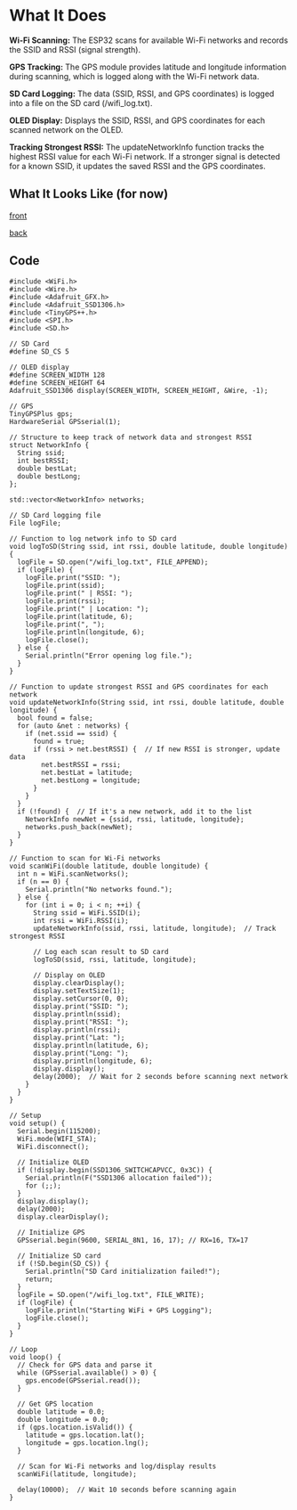# What It Does

**Wi-Fi Scanning:** The ESP32 scans for available Wi-Fi networks and records the SSID and RSSI (signal strength).

**GPS Tracking:** The GPS module provides latitude and longitude information during scanning, which is logged along with the Wi-Fi network data.

**SD Card Logging:** The data (SSID, RSSI, and GPS coordinates) is logged into a file on the SD card (/wifi_log.txt).

**OLED Display:** Displays the SSID, RSSI, and GPS coordinates for each scanned network on the OLED.

**Tracking Strongest RSSI:** The updateNetworkInfo function tracks the highest RSSI value for each Wi-Fi network. If a stronger signal is detected for a known SSID, it updates the saved RSSI and the GPS coordinates.

## What It Looks Like (for now)

[front](https://imgur.com/KktRTuJ)

[back](https://imgur.com/im2gqPw)

## Code

```
#include <WiFi.h>
#include <Wire.h>
#include <Adafruit_GFX.h>
#include <Adafruit_SSD1306.h>
#include <TinyGPS++.h>
#include <SPI.h>
#include <SD.h>

// SD Card
#define SD_CS 5

// OLED display
#define SCREEN_WIDTH 128
#define SCREEN_HEIGHT 64
Adafruit_SSD1306 display(SCREEN_WIDTH, SCREEN_HEIGHT, &Wire, -1);

// GPS
TinyGPSPlus gps;
HardwareSerial GPSserial(1);

// Structure to keep track of network data and strongest RSSI
struct NetworkInfo {
  String ssid;
  int bestRSSI;
  double bestLat;
  double bestLong;
};

std::vector<NetworkInfo> networks;

// SD Card logging file
File logFile;

// Function to log network info to SD card
void logToSD(String ssid, int rssi, double latitude, double longitude) {
  logFile = SD.open("/wifi_log.txt", FILE_APPEND);
  if (logFile) {
    logFile.print("SSID: ");
    logFile.print(ssid);
    logFile.print(" | RSSI: ");
    logFile.print(rssi);
    logFile.print(" | Location: ");
    logFile.print(latitude, 6);
    logFile.print(", ");
    logFile.println(longitude, 6);
    logFile.close();
  } else {
    Serial.println("Error opening log file.");
  }
}

// Function to update strongest RSSI and GPS coordinates for each network
void updateNetworkInfo(String ssid, int rssi, double latitude, double longitude) {
  bool found = false;
  for (auto &net : networks) {
    if (net.ssid == ssid) {
      found = true;
      if (rssi > net.bestRSSI) {  // If new RSSI is stronger, update data
        net.bestRSSI = rssi;
        net.bestLat = latitude;
        net.bestLong = longitude;
      }
    }
  }
  if (!found) {  // If it's a new network, add it to the list
    NetworkInfo newNet = {ssid, rssi, latitude, longitude};
    networks.push_back(newNet);
  }
}

// Function to scan for Wi-Fi networks
void scanWiFi(double latitude, double longitude) {
  int n = WiFi.scanNetworks();
  if (n == 0) {
    Serial.println("No networks found.");
  } else {
    for (int i = 0; i < n; ++i) {
      String ssid = WiFi.SSID(i);
      int rssi = WiFi.RSSI(i);
      updateNetworkInfo(ssid, rssi, latitude, longitude);  // Track strongest RSSI

      // Log each scan result to SD card
      logToSD(ssid, rssi, latitude, longitude);

      // Display on OLED
      display.clearDisplay();
      display.setTextSize(1);
      display.setCursor(0, 0);
      display.print("SSID: ");
      display.println(ssid);
      display.print("RSSI: ");
      display.println(rssi);
      display.print("Lat: ");
      display.println(latitude, 6);
      display.print("Long: ");
      display.println(longitude, 6);
      display.display();
      delay(2000);  // Wait for 2 seconds before scanning next network
    }
  }
}

// Setup
void setup() {
  Serial.begin(115200);
  WiFi.mode(WIFI_STA);
  WiFi.disconnect();

  // Initialize OLED
  if (!display.begin(SSD1306_SWITCHCAPVCC, 0x3C)) {
    Serial.println(F("SSD1306 allocation failed"));
    for (;;);
  }
  display.display();
  delay(2000);
  display.clearDisplay();

  // Initialize GPS
  GPSserial.begin(9600, SERIAL_8N1, 16, 17); // RX=16, TX=17

  // Initialize SD card
  if (!SD.begin(SD_CS)) {
    Serial.println("SD Card initialization failed!");
    return;
  }
  logFile = SD.open("/wifi_log.txt", FILE_WRITE);
  if (logFile) {
    logFile.println("Starting WiFi + GPS Logging");
    logFile.close();
  }
}

// Loop
void loop() {
  // Check for GPS data and parse it
  while (GPSserial.available() > 0) {
    gps.encode(GPSserial.read());
  }

  // Get GPS location
  double latitude = 0.0;
  double longitude = 0.0;
  if (gps.location.isValid()) {
    latitude = gps.location.lat();
    longitude = gps.location.lng();
  }

  // Scan for Wi-Fi networks and log/display results
  scanWiFi(latitude, longitude);

  delay(10000);  // Wait 10 seconds before scanning again
}
